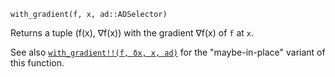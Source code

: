 ```
with_gradient(f, x, ad::ADSelector)
```

Returns a tuple (f(x), ∇f(x)) with the gradient ∇f(x) of `f` at `x`.

See also [`with_gradient!!(f, δx, x, ad)`](@ref) for the "maybe-in-place" variant of this function.
